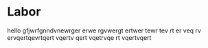 # Labor
hello gfjwrfgnndvnewrger
erwe
rgvwergt
ertwer
tewr
tev
rt
er
veq
rv
ervqertqevrtqert
vqertv
qert
vqetrvqe
rt
vqertvqert
